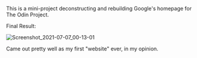 This is a mini-project deconstructing and rebuilding Google's homepage for The Odin Project.

Final Result:

![Screenshot_2021-07-07_00-13-01](https://user-images.githubusercontent.com/47972675/124667482-21f53980-deb8-11eb-8c4a-f01c46af5f89.png)

Came out pretty well as my first "website" ever, in my opinion.
